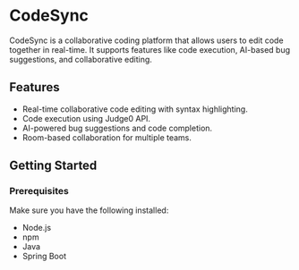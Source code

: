 # CodeSync

CodeSync is a collaborative coding platform that allows users to edit code together in real-time. It supports features like code execution, AI-based bug suggestions, and collaborative editing.

## Features

- Real-time collaborative code editing with syntax highlighting.
- Code execution using Judge0 API.
- AI-powered bug suggestions and code completion.
- Room-based collaboration for multiple teams.

## Getting Started

### Prerequisites

Make sure you have the following installed:

- Node.js
- npm
- Java
- Spring Boot
